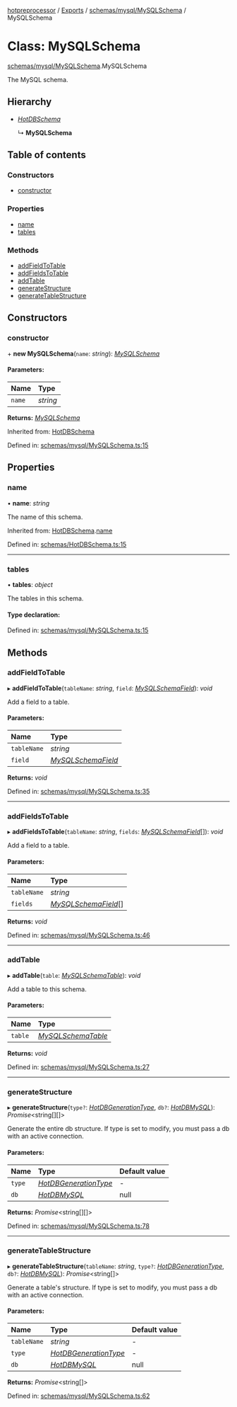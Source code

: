 [hotpreprocessor](../README.md) / [Exports](../modules.md) / [schemas/mysql/MySQLSchema](../modules/schemas_mysql_mysqlschema.md) / MySQLSchema

# Class: MySQLSchema

[schemas/mysql/MySQLSchema](../modules/schemas_mysql_mysqlschema.md).MySQLSchema

The MySQL schema.

## Hierarchy

* [*HotDBSchema*](schemas_hotdbschema.hotdbschema.md)

  ↳ **MySQLSchema**

## Table of contents

### Constructors

- [constructor](schemas_mysql_mysqlschema.mysqlschema.md#constructor)

### Properties

- [name](schemas_mysql_mysqlschema.mysqlschema.md#name)
- [tables](schemas_mysql_mysqlschema.mysqlschema.md#tables)

### Methods

- [addFieldToTable](schemas_mysql_mysqlschema.mysqlschema.md#addfieldtotable)
- [addFieldsToTable](schemas_mysql_mysqlschema.mysqlschema.md#addfieldstotable)
- [addTable](schemas_mysql_mysqlschema.mysqlschema.md#addtable)
- [generateStructure](schemas_mysql_mysqlschema.mysqlschema.md#generatestructure)
- [generateTableStructure](schemas_mysql_mysqlschema.mysqlschema.md#generatetablestructure)

## Constructors

### constructor

\+ **new MySQLSchema**(`name`: *string*): [*MySQLSchema*](schemas_mysql_mysqlschema.mysqlschema.md)

#### Parameters:

Name | Type |
:------ | :------ |
`name` | *string* |

**Returns:** [*MySQLSchema*](schemas_mysql_mysqlschema.mysqlschema.md)

Inherited from: [HotDBSchema](schemas_hotdbschema.hotdbschema.md)

Defined in: [schemas/mysql/MySQLSchema.ts:15](https://github.com/OurFreeLight/HotPreprocessor/blob/ff92735/src/schemas/mysql/MySQLSchema.ts#L15)

## Properties

### name

• **name**: *string*

The name of this schema.

Inherited from: [HotDBSchema](schemas_hotdbschema.hotdbschema.md).[name](schemas_hotdbschema.hotdbschema.md#name)

Defined in: [schemas/HotDBSchema.ts:15](https://github.com/OurFreeLight/HotPreprocessor/blob/ff92735/src/schemas/HotDBSchema.ts#L15)

___

### tables

• **tables**: *object*

The tables in this schema.

#### Type declaration:

Defined in: [schemas/mysql/MySQLSchema.ts:15](https://github.com/OurFreeLight/HotPreprocessor/blob/ff92735/src/schemas/mysql/MySQLSchema.ts#L15)

## Methods

### addFieldToTable

▸ **addFieldToTable**(`tableName`: *string*, `field`: [*MySQLSchemaField*](schemas_mysql_mysqlschemafield.mysqlschemafield.md)): *void*

Add a field to a table.

#### Parameters:

Name | Type |
:------ | :------ |
`tableName` | *string* |
`field` | [*MySQLSchemaField*](schemas_mysql_mysqlschemafield.mysqlschemafield.md) |

**Returns:** *void*

Defined in: [schemas/mysql/MySQLSchema.ts:35](https://github.com/OurFreeLight/HotPreprocessor/blob/ff92735/src/schemas/mysql/MySQLSchema.ts#L35)

___

### addFieldsToTable

▸ **addFieldsToTable**(`tableName`: *string*, `fields`: [*MySQLSchemaField*](schemas_mysql_mysqlschemafield.mysqlschemafield.md)[]): *void*

Add a field to a table.

#### Parameters:

Name | Type |
:------ | :------ |
`tableName` | *string* |
`fields` | [*MySQLSchemaField*](schemas_mysql_mysqlschemafield.mysqlschemafield.md)[] |

**Returns:** *void*

Defined in: [schemas/mysql/MySQLSchema.ts:46](https://github.com/OurFreeLight/HotPreprocessor/blob/ff92735/src/schemas/mysql/MySQLSchema.ts#L46)

___

### addTable

▸ **addTable**(`table`: [*MySQLSchemaTable*](schemas_mysql_mysqlschematable.mysqlschematable.md)): *void*

Add a table to this schema.

#### Parameters:

Name | Type |
:------ | :------ |
`table` | [*MySQLSchemaTable*](schemas_mysql_mysqlschematable.mysqlschematable.md) |

**Returns:** *void*

Defined in: [schemas/mysql/MySQLSchema.ts:27](https://github.com/OurFreeLight/HotPreprocessor/blob/ff92735/src/schemas/mysql/MySQLSchema.ts#L27)

___

### generateStructure

▸ **generateStructure**(`type?`: [*HotDBGenerationType*](../enums/schemas_hotdbschema.hotdbgenerationtype.md), `db?`: [*HotDBMySQL*](schemas_hotdbmysql.hotdbmysql.md)): *Promise*<string[][]\>

Generate the entire db structure. If type is set to modify, you must pass a db with an
active connection.

#### Parameters:

Name | Type | Default value |
:------ | :------ | :------ |
`type` | [*HotDBGenerationType*](../enums/schemas_hotdbschema.hotdbgenerationtype.md) | - |
`db` | [*HotDBMySQL*](schemas_hotdbmysql.hotdbmysql.md) | null |

**Returns:** *Promise*<string[][]\>

Defined in: [schemas/mysql/MySQLSchema.ts:78](https://github.com/OurFreeLight/HotPreprocessor/blob/ff92735/src/schemas/mysql/MySQLSchema.ts#L78)

___

### generateTableStructure

▸ **generateTableStructure**(`tableName`: *string*, `type?`: [*HotDBGenerationType*](../enums/schemas_hotdbschema.hotdbgenerationtype.md), `db?`: [*HotDBMySQL*](schemas_hotdbmysql.hotdbmysql.md)): *Promise*<string[]\>

Generate a table's structure. If type is set to modify, you must pass a db with an
active connection.

#### Parameters:

Name | Type | Default value |
:------ | :------ | :------ |
`tableName` | *string* | - |
`type` | [*HotDBGenerationType*](../enums/schemas_hotdbschema.hotdbgenerationtype.md) | - |
`db` | [*HotDBMySQL*](schemas_hotdbmysql.hotdbmysql.md) | null |

**Returns:** *Promise*<string[]\>

Defined in: [schemas/mysql/MySQLSchema.ts:62](https://github.com/OurFreeLight/HotPreprocessor/blob/ff92735/src/schemas/mysql/MySQLSchema.ts#L62)
